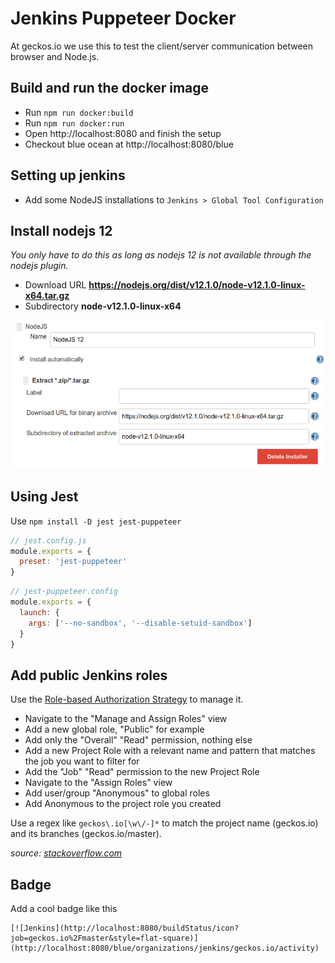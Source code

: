 # Jenkins Puppeteer Docker

At geckos.io we use this to test the client/server communication between browser and Node.js.

## Build and run the docker image

- Run `npm run docker:build`
- Run `npm run docker:run`
- Open http://localhost:8080 and finish the setup
- Checkout blue ocean at http://localhost:8080/blue

## Setting up jenkins

- Add some NodeJS installations to `Jenkins > Global Tool Configuration`

## Install nodejs 12

_You only have to do this as long as nodejs 12 is not available through the nodejs plugin._

- Download URL **https://nodejs.org/dist/v12.1.0/node-v12.1.0-linux-x64.tar.gz**
- Subdirectory **node-v12.1.0-linux-x64**

![Install nodejs 12](readme/install-nodejs12.png)

## Using Jest

Use `npm install -D jest jest-puppeteer`

```js
// jest.config.js
module.exports = {
  preset: 'jest-puppeteer'
}
```

```js
// jest-puppeteer.config
module.exports = {
  launch: {
    args: ['--no-sandbox', '--disable-setuid-sandbox']
  }
}
```

## Add public Jenkins roles

Use the [Role-based Authorization Strategy](https://plugins.jenkins.io/role-strategy) to manage it.

- Navigate to the "Manage and Assign Roles" view
- Add a new global role, "Public" for example
- Add only the "Overall" "Read" permission, nothing else
- Add a new Project Role with a relevant name and pattern that matches the job you want to filter for
- Add the "Job" "Read" permission to the new Project Role
- Navigate to the "Assign Roles" view
- Add user/group "Anonymous" to global roles
- Add Anonymous to the project role you created

Use a regex like `geckos\.io[\w\/-]*` to match the project name (geckos.io) and its branches (geckos.io/master).

_source: [stackoverflow.com](https://stackoverflow.com/a/43815311)_

## Badge

Add a cool badge like this

```
[![Jenkins](http://localhost:8080/buildStatus/icon?job=geckos.io%2Fmaster&style=flat-square)](http://localhost:8080/blue/organizations/jenkins/geckos.io/activity)
```
